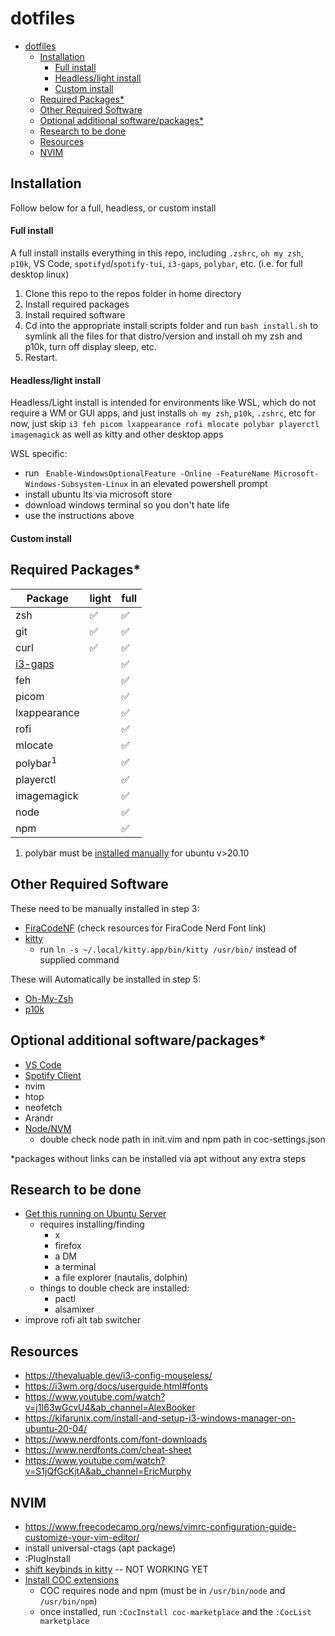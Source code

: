 # dotfiles

<!-- @import "[TOC]" {cmd="toc" depthFrom=2 depthTo=6 orderedList=false} -->

<!-- code_chunk_output -->

- [dotfiles](#dotfiles)
  - [Installation](#installation)
      - [Full install](#full-install)
      - [Headless/light install](#headlesslight-install)
      - [Custom install](#custom-install)
  - [Required Packages*](#required-packages)
  - [Other Required Software](#other-required-software)
  - [Optional additional software/packages*](#optional-additional-softwarepackages)
  - [Research to be done](#research-to-be-done)
  - [Resources](#resources)
  - [NVIM](#nvim)

<!-- /code_chunk_output -->

## Installation
Follow below for a full, headless, or custom install
#### Full install
A full install installs everything in this repo, including `.zshrc`, `oh my zsh`, `p10k`, VS Code, `spotifyd`/`spotify-tui`, `i3-gaps`, `polybar`, etc. (i.e. for full desktop linux)
1. Clone this repo to the repos folder in home directory
2. Install required packages
3. Install required software
4. Cd into the appropriate install scripts folder and run `bash install.sh` to symlink all the files for that distro/version and install oh my zsh and p10k, turn off display sleep, etc.
5. Restart.

#### Headless/light install
Headless/Light install is intended for environments like WSL, which do not require a WM or GUI apps, and just installs `oh my zsh`, `p10k`, `.zshrc`, etc
for now, just skip `i3 feh picom lxappearance rofi mlocate polybar playerctl imagemagick` as well as kitty and other desktop apps

WSL specific:
- run ` Enable-WindowsOptionalFeature -Online -FeatureName Microsoft-Windows-Subsystem-Linux` in an elevated powershell prompt
- install ubuntu lts via microsoft store
- download windows terminal so you don't hate life
- use the instructions above

#### Custom install

## Required Packages*
| Package                                    | light | full |
| ------------------------------------------ | ----- | ---- |
| zsh                                        | ✅    | ✅   |
| git                                        | ✅    | ✅   |
| curl                                       | ✅    | ✅   |
| [i3-gaps](https://github.com/Airblader/i3) |       | ✅   |
| feh                                        |       | ✅   |
| picom                                      |       | ✅   |
| lxappearance                               |       | ✅   |
| rofi                                       |       | ✅   |
| mlocate                                    |       | ✅   |
| polybar<sup>1</sup>                        |       | ✅   |
| playerctl                                  |       | ✅   |
| imagemagick                                |       | ✅   |
| node                                       |       | ✅   |
| npm                                        |       | ✅   |

1. polybar must be [installed manually](https://github.com/polybar/polybar) for ubuntu v>20.10

## Other Required Software
These need to be manually installed in step 3:
- [FiraCodeNF](https://github.com/ryanoasis/nerd-fonts/tree/master/patched-fonts/FiraCode) (check resources for FiraCode Nerd Font link)
- [kitty](https://sw.kovidgoyal.net/kitty/binary/#desktop-integration-on-linux)
  - run `ln -s ~/.local/kitty.app/bin/kitty /usr/bin/` instead of supplied command

These will Automatically be installed in step 5:
- [Oh-My-Zsh](https://ohmyz.sh/)
- [p10k](https://github.com/romkatv/powerlevel10k)

## Optional additional software/packages*
- [VS Code](https://code.visualstudio.com/)
- [Spotify Client](https://www.spotify.com/us/)
- nvim
- htop
- neofetch
- Arandr
- [Node/NVM](https://github.com/nvm-sh/nvm)
  - double check node path in init.vim and npm path in coc-settings.json

*packages without links can be installed via apt without any extra steps

## Research to be done

- [Get this running on Ubuntu Server](https://askubuntu.com/questions/870364/how-do-i-install-ubuntu-without-a-de)
     - requires installing/finding
       - x
       - firefox
       - a DM
       - a terminal
       - a file explorer (nautalis, dolphin)
     - things to double check are installed:
       - pactl
       - alsamixer
- improve rofi alt tab switcher

## Resources
 - https://thevaluable.dev/i3-config-mouseless/
 - https://i3wm.org/docs/userguide.html#fonts
 - https://www.youtube.com/watch?v=j1I63wGcvU4&ab_channel=AlexBooker
 - https://kifarunix.com/install-and-setup-i3-windows-manager-on-ubuntu-20-04/
 - https://www.nerdfonts.com/font-downloads
 - https://www.nerdfonts.com/cheat-sheet
 - https://www.youtube.com/watch?v=S1jQfGcKjtA&ab_channel=EricMurphy

## NVIM
- https://www.freecodecamp.org/news/vimrc-configuration-guide-customize-your-vim-editor/
- install universal-ctags (apt package)
- :PlugInstall
- [shift keybinds in kitty](https://www.reddit.com/r/neovim/comments/mbj8m5/how_to_setup_ctrlshiftkey_mappings_in_neovim_and/) -- NOT WORKING YET
- [Install COC extensions](https://vimawesome.com/plugin/coc-nvim)
  - COC requires node and npm (must be in `/usr/bin/node` and `/usr/bin/npm`)
  - once installed, run `:CocInstall coc-marketplace` and the `:CocList marketplace`
